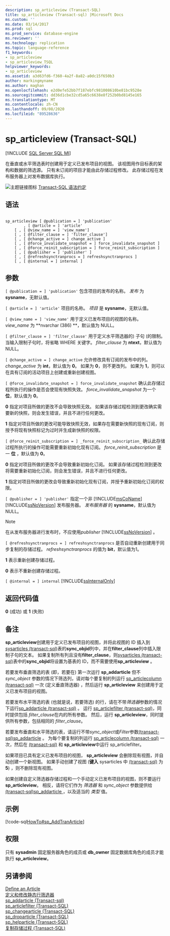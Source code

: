 ```yaml
---
description: sp_articleview (Transact-SQL)
title: sp_articleview (Transact-sql) |Microsoft Docs
ms.custom: ''
ms.date: 03/14/2017
ms.prod: sql
ms.prod_service: database-engine
ms.reviewer: ''
ms.technology: replication
ms.topic: language-reference
f1_keywords:
- sp_articleview
- sp_articleview_TSQL
helpviewer_keywords:
- sp_articleview
ms.assetid: a3d63fd6-f360-4a2f-8a82-a0dc15f650b3
author: markingmyname
ms.author: maghan
ms.openlocfilehash: e2d0efe52bb7f187ebfc981008610be81bc9528e
ms.sourcegitcommit: dd36d1cbe32cd5a65c6638e8f252b0bd8145e165
ms.translationtype: MT
ms.contentlocale: zh-CN
ms.lasthandoff: 09/08/2020
ms.locfileid: "89528636"
---
```

# <a name="sp_articleview-transact-sql"></a>sp_articleview (Transact-SQL)
[!INCLUDE [SQL Server SQL MI](../../includes/applies-to-version/sql-asdbmi.md)]

  在垂直或水平筛选表时创建用于定义已发布项目的视图。 该视图用作目标表的架构和数据的筛选源。 只有未订阅的项目才能由此存储过程修改。 此存储过程在发布服务器上对发布数据库执行。  
  
 ![主题链接图标](../../database-engine/configure-windows/media/topic-link.gif "“主题链接”图标") [Transact-SQL 语法约定](../../t-sql/language-elements/transact-sql-syntax-conventions-transact-sql.md)  
  
## <a name="syntax"></a>语法  
  
```  
  
sp_articleview [ @publication = ] 'publication'  
        , [ @article = ] 'article'  
    [ , [ @view_name = ] 'view_name']  
    [ , [ @filter_clause = ] 'filter_clause']  
    [ , [ @change_active = ] change_active ]  
    [ , [ @force_invalidate_snapshot = ] force_invalidate_snapshot ]  
    [ , [ @force_reinit_subscription = ] force_reinit_subscription ]  
    [ , [ @publisher = ] 'publisher' ]  
    [ , [ @refreshsynctranprocs = ] refreshsynctranprocs ]  
    [ , [ @internal = ] internal ]  
```  
  
## <a name="arguments"></a>参数  
`[ @publication = ] 'publication'` 包含项目的发布的名称。 *发布* 为 **sysname**，无默认值。  
  
`[ @article = ] 'article'` 项目的名称。 *项目* 是 **sysname**，无默认值。  
  
`[ @view_name = ] 'view_name'` 用于定义已发布项目的视图的名称。 *view_name* 为 **nvarchar (386) **，默认值为 NULL。  
  
`[ @filter_clause = ] 'filter_clause'` 用于定义水平筛选器的) 子句 (的限制。 当输入限制子句时，将省略 WHERE 关键字。 *filter_clause* 为 **ntext**，默认值为 NULL。  
  
`[ @change_active = ] change_active` 允许修改具有订阅的发布中的列。 *change_active* 为 **int**，默认值为 **0**。 如果为 **0**，则不更改列。 如果为 **1**，则可以在具有订阅的活动项目上创建或重新创建视图。  
  
`[ @force_invalidate_snapshot = ] force_invalidate_snapshot` 确认此存储过程所执行的操作是否会使现有快照失效。 *force_invalidate_snapshot* 为一个 **位**，默认值为 **0**。  
  
 **0** 指定对项目所做的更改不会导致快照无效。 如果该存储过程检测到更改确实需要新的快照，则会发生错误，并且不进行任何更改。  
  
 **1** 指定对项目所做的更改可能导致快照无效，如果存在需要新快照的现有订阅，则授予将现有快照标记为过时并生成新快照的权限。  
  
`[ @force_reinit_subscription = ] _force_reinit_subscription_` 确认此存储过程所执行的操作可能需要重新初始化现有订阅。 *force_reinit_subscription* 是一 **位** ，默认值为 **0**。  
  
 **0** 指定对项目所做的更改不会导致重新初始化订阅。 如果该存储过程检测到更改将需要重新初始化订阅，则会发生错误，并且不进行任何更改。  
  
 **1** 指定对项目所做的更改会导致重新初始化现有订阅，并授予重新初始化订阅的权限。  
  
`[ @publisher = ] 'publisher'` 指定一个非 [!INCLUDE[msCoName](../../includes/msconame-md.md)] [!INCLUDE[ssNoVersion](../../includes/ssnoversion-md.md)] 发布服务器。 *发布服务器* 的 **sysname**，默认值为 NULL。  
  
> [!NOTE]  
>  在从发布服务器进行发布时，不应使用*publisher* [!INCLUDE[ssNoVersion](../../includes/ssnoversion-md.md)] 。  
  
`[ @refreshsynctranprocs = ] refreshsynctranprocs` 是否自动重新创建用于同步复制的存储过程。 *refreshsynctranprocs* 的值为 **bit**，默认值为1。  
  
 **1** 表示重新创建存储过程。  
  
 **0** 表示不重新创建存储过程。  
  
`[ @internal = ] internal` [!INCLUDE[ssInternalOnly](../../includes/ssinternalonly-md.md)]  
  
## <a name="return-code-values"></a>返回代码值  
 **0** (成功) 或 **1** (失败)   
  
## <a name="remarks"></a>备注  
 **sp_articleview**创建用于定义已发布项目的视图，并将此视图的 ID 插入到[sysarticles &#40;transact-sql&#41;](../../relational-databases/system-tables/sysarticles-transact-sql.md)表的**sync_objid**列中，并在**filter_clause**列中插入限制子句的文本。 如果复制所有列且没有**filter_clause**，则[sysarticles &#40;transact-sql&#41;](../../relational-databases/system-tables/sysarticles-transact-sql.md)表中的**sync_objid**将设置为基表的 ID，而不需要使用**sp_articleview** 。  
  
 若要发布垂直筛选的表 (即，若要在) 第一次运行 **sp_addarticle** 但不 *sync_object* 参数的情况下筛选列，请对每个要复制的列运行 [sp_articlecolumn &#40;transact-sql&#41;](../../relational-databases/system-stored-procedures/sp-articlecolumn-transact-sql.md) 一次 (定义垂直筛选器) ，然后运行 **sp_articleview** 来创建用于定义已发布项目的视图。  
  
 若要发布水平筛选的表 (也就是说，若要筛选) 的行，请在不带*筛选器*参数的情况下运行[sp_addarticle &#40;transact-sql&#41;](../../relational-databases/system-stored-procedures/sp-addarticle-transact-sql.md) 。 运行 [sp_articlefilter &#40;transact-sql&#41;](../../relational-databases/system-stored-procedures/sp-articlefilter-transact-sql.md)，同时提供包括 *filter_clause*在内的所有参数。 然后，运行 **sp_articleview**，同时提供所有参数，包括相同的 *filter_clause*。  
  
 若要发布垂直和水平筛选的表，请运行不带*sync_object*或*Filter*参数[&#40;transact-sql&#41;sp_addarticle](../../relational-databases/system-stored-procedures/sp-addarticle-transact-sql.md) 。 为每个要复制的列运行 [sp_articlecolumn &#40;transact-sql&#41;](../../relational-databases/system-stored-procedures/sp-articlecolumn-transact-sql.md) 一次，然后在 [&#40;transact-sql&#41;](../../relational-databases/system-stored-procedures/sp-articlefilter-transact-sql.md) 和 **sp_articleview**中运行 sp_articlefilter。  
  
 如果项目已具有定义已发布项目的视图， **sp_articleview** 会删除现有视图，并自动创建一个新视图。 如果手动创建了视图 (**键入** sysarticles 中 [&#40;transact-sql&#41;](../../relational-databases/system-tables/sysarticles-transact-sql.md) 为 **5**) ，则不删除现有视图。  
  
 如果创建自定义筛选器存储过程和一个手动定义已发布项目的视图，则不要运行 **sp_articleview**。 相反，请将它们作为 *筛选器* 和 *sync_object* 参数提供给 [&#40;transact-sql&#41;sp_addarticle ](../../relational-databases/system-stored-procedures/sp-addarticle-transact-sql.md)，以及适当的 *类型* 值。  
  
## <a name="example"></a>示例  
 [!code-sql[HowTo#sp_AddTranArticle](../../relational-databases/replication/codesnippet/tsql/sp-articleview-transact-_1.sql)]  
  
## <a name="permissions"></a>权限  
 只有 **sysadmin** 固定服务器角色的成员或 **db_owner** 固定数据库角色的成员才能执行 **sp_articleview**。  
  
## <a name="see-also"></a>另请参阅  
 [Define an Article](../../relational-databases/replication/publish/define-an-article.md)   
 [定义和修改静态行筛选器](../../relational-databases/replication/publish/define-and-modify-a-static-row-filter.md)   
 [sp_addarticle &#40;Transact-sql&#41;](../../relational-databases/system-stored-procedures/sp-addarticle-transact-sql.md)   
 [sp_articlefilter (Transact-SQL)](../../relational-databases/system-stored-procedures/sp-articlefilter-transact-sql.md)   
 [sp_changearticle (Transact-SQL)](../../relational-databases/system-stored-procedures/sp-changearticle-transact-sql.md)   
 [sp_droparticle (Transact-SQL)](../../relational-databases/system-stored-procedures/sp-droparticle-transact-sql.md)   
 [sp_helparticle (Transact-SQL)](../../relational-databases/system-stored-procedures/sp-helparticle-transact-sql.md)   
 [复制存储过程 (Transact-SQL)](../../relational-databases/system-stored-procedures/replication-stored-procedures-transact-sql.md)  
  
  
